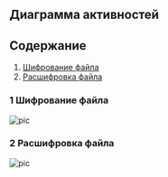 ## Диаграмма активностей

## Содержание 
1. [Шифрование файла](#1)
2. [Расшифровка файла](#2)

### 1 Шифрование файла <a name="1"></a>
![pic](https://github.com/NikitaMirosha/BarTraveler/blob/master/Documents/Diagrams/Activities/activity1.png)

### 2 Расшифровка файла <a name="2"></a>
![pic](https://github.com/NikitaMirosha/BarTraveler/blob/master/Documents/Diagrams/Activities/activity2.png)


